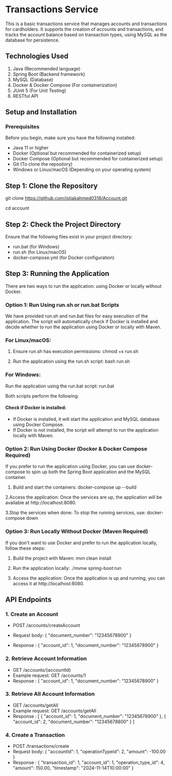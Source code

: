# Transactions Service

This is a basic transactions service that manages accounts and transactions for cardholders. It supports the creation of accounts and transactions, and tracks the account balance based on transaction types, using MySQL as the database for persistence.

## Technologies Used
1. Java (Recommended language)
2. Spring Boot (Backend framework)
3. MySQL (Database)
4. Docker & Docker Compose (For containerization)
5. JUnit 5 (For Unit Testing)
6. RESTful API


## Setup and Installation
### Prerequisites
Before you begin, make sure you have the following installed:

* Java 11 or higher
* Docker (Optional but recommended for containerized setup)
* Docker Compose (Optional but recommended for containerized setup)
* Git (To clone the repository)
* Windows or Linux/macOS (Depending on your operating system)

## Step 1: Clone the Repository
git clone https://github.com/istiakahmed0318/Account.git

cd account

## Step 2: Check the Project Directory
Ensure that the following files exist in your project directory:

- run.bat (for Windows)
- run.sh (for Linux/macOS)
- docker-compose.yml (for Docker configuration)

## Step 3: Running the Application
There are two ways to run the application: using Docker or locally without Docker.

### Option 1: Run Using run.sh or run.bat Scripts
We have provided run.sh and run.bat files for easy execution of the application. The script will automatically check if Docker is installed and decide whether to run the application using Docker or locally with Maven.

### For Linux/macOS:
1. Ensure run.sh has execution permissions:
chmod +x run.sh

2. Run the application using the run.sh script:
bash run.sh

### For Windows:
Run the application using the run.bat script:
run.bat

Both scripts perform the following:

#### Check if Docker is installed:
- If Docker is installed, it will start the application and MySQL database using Docker Compose.
- If Docker is not installed, the script will attempt to run the application locally with Maven.

### Option 2: Run Using Docker (Docker & Docker Compose Required)
If you prefer to run the application using Docker, you can use docker-compose to spin up both the Spring Boot application and the MySQL container.

1. Build and start the containers:
docker-compose up --build

2.Access the application: Once the services are up, the application will be available at http://localhost:8080.

3.Stop the services when done: To stop the running services, use:
docker-compose down

### Option 3: Run Locally Without Docker (Maven Required)
If you don't want to use Docker and prefer to run the application locally, follow these steps:
1. Build the project with Maven:
mvn clean install

2. Run the application locally:
./mvnw spring-boot:run

3. Access the application: Once the application is up and running, you can access it at http://localhost:8080.

## API Endpoints

### 1. Create an Account
- POST /accounts/createAccount
- Request body:
{
  "document_number": "12345678900"
}

- Response :
{
  "account_id": 1,
  "document_number": "12345678900"
}

### 2. Retrieve Account Information
- GET /accounts/{accountId}
- Example request: GET /accounts/1
- Response :
{
  "account_id": 1,
  "document_number": "12345678900"
}

### 3. Retrieve All Account Information
- GET /accounts/getAll
- Example request: GET /accounts/getAll
- Response :
[
  {
    "account_id": 1,
    "document_number": "12345678900"
  },
  {
    "account_id": 2,
    "document_number": "12345678800"
  }
]

### 4. Create a Transaction
- POST /transactions/create
- Request body:
{
  "accountId": 1,
  "operationTypeId": 2,
  "amount": -100.00
}
- Response :
  {
  "transaction_id": 1,
  "account_id": 1,
  "operation_type_id": 4,
  "amount": 150.00,
  "timestamp": "2024-11-14T10:00:00"
}
